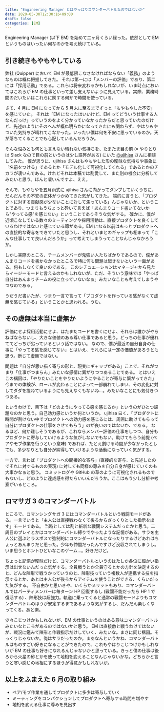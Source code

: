```yaml
---
title: "Engineering Manager とはやっぱりコマンダーバトルなのではないか"
date: 2020-05-30T12:30:16+09:00
draft: false
categories: [EM]
---
```


Engineering Manager (以下 EM) を始めて二ヶ月くらい経った。依然として EM というものはいったい何なのかを考え続けている。

<!--more-->

## 引き続きもやもやしている

弊社 (Quipper) において EM が最低限こなさなければならない「義務」のようなものは概ね把握してきた。
それは第一には「メンバーの評価」であり、第二には「採用活動」である。これらは将来変わるかもしれないが、いま時点においてはこれらが EM の仕事といって差し支えないように見えている。実際、業務時間のだいたいはこれらに関する何かで時間を使っている。

さて、4 月に EM になってから 5 月末に至るまでずっと「もやもやした不安」を感じていた。
それは「EM になったはいいけど、EM ってどういう仕事する人なんだっけ」っていうのをよく分かっていなかったからだと思っていたのだけど、先述のようにそのへんが概ね明らかになってきたにも関わらず、やはりもやついた気持ちが晴れてこなかった。いったい僕は何を不安に思っているのか。天が落ちてくることでも心配しているんだろうか。

そんな悩みとも何とも言えない晴れない気持ちを、たまたま目の前 (※ やりとりは Slack なので目の前というのは少し語弊がある) にいた [@ujihisa](https://github.com/ujihisa) さんに相談してみた。
僕が思うに、ujihisa さんはもやもやした形の曖昧な気持ちや事象に「名前をつける」であるとか「モデル化して可視化してくれる」であるとかのチカラが凄いんである。けれどそれは本稿では割愛して、また別の機会に分析してみたいと思う。ほんと凄いんですよ、ええ。

そんで、もやもやを五月雨式に ujihisa さんに向かってダンプしていくうちに、だんだんその不安の正体がつかめてきた気がしてきた。
端的に言うと、「プロダクトに対する貢献感が少ないことに対して焦っている」んじゃないか、ということであり、つまりもうちょっと砕いて言えば「あんまりコード書いてないから"やってる感"を感じない」ということでありそうな気がする。
確かに、僕が近頃こなしている数々のミーティングや採用活動は、直接プロダクトを良くしているわけではないと感じている節がある。EM になる以前はもっとプロダクトへの直接的な寄与をできていたと思うし、それといまとのギャップも相まって「こんな仕事してて良いんだろうか」って考えてしまうってことなんじゃなかろうか。

しかし実際のところ、チームメンバーが鬼強い人たちばかりであるので、僕があんまりコードを書かなかったところで特に何も問題は起きないという一面がある。何もしなくて良いのである。
このシチュエーションはマネージャから見たらイージーモードと言えるのかもしれないが、ただ、そういう意味では「やっぱ自分はあんまりチームの役に立っていないなぁ」みたいなことも考えてしまうやつなのである。

うだうだ書いたが、つまり一言で言って「プロダクトを作っている感がなくて虚無を感じている」ということかと思われる。うむ。

## その虚無は本当に虚無か

評価にせよ採用活動にせよ、はたまたコードを書くにせよ、それらは誰かがやらねばならないし、大きな価値のある尊い仕事であると思う。どっちの仕事が優れててどっちが劣っているという話ではない。
なので、僕が最近の自分自身の仕事に「やってる感を感じてない」とはいえ、それらには一定の価値があろうとも思う。断じて虚無ではない。

問題は「自分が思い描く寄与の形と、現実にギャップがある」ことで、それがつまり「仕事がつまらん」みたいな感情に繋がりつつあることである。
とはいえこの構図は、「やりたいことをやりたいようにやることが寄与に繋がってきた」今までの体験が、ロールが変わることによって一部崩れてしまい、その変化に対してダダを捏ねているようにも見えなくもないね…。みたいなことにも気付きつつある。

というわけで、目下は「どのようにやってる感を感じるか」というのがひとつ課題なのかと思う。自己効力感というか何というか。
ujihisa 曰く、「プロダクトに時間が割けない中でプロダクトへの効力感を感じるには、周囲に助けてもらって自分にプロダクトの仕事をさせてもらう」のが良いのではないか、である。
なるほど、何か難しそうであるが、これならメンバー評価の仕事をしつつ、自分もプロダクトに寄与していけるような気がしないでもない。助けてもらう前提 (ペアやモブ作業を行うという意味) であれば、たとえ割ける時間が少なかったとしても、多少なりとも自分が納得していけるような活動になっていく気がする。

一方で、言わば「プロダクトへの間接的な寄与」(直接的な寄与、と先述したのでそれに対するものの表現) に対しても同様の尊みを自分自身が感じていくのも大事かなぁと思う。
コミットログや GitHub の草のように可視化されるものでもないし、どのように達成感を得たらいいんだろうか。ここはもう少し分析や考察がいるところ。

## ロマサガ 3 のコマンダーバトル

ところで、ロマンシングサガ 3 にはコマンダーバトルという戦闘モードがある。一言でいうと「主人公は直接戦わなくて後ろからざっくりとした指示を出す」モードである。
当時としては割と斬新な戦闘システムだったかと思う。二周目のプレイとかはコマンダーバトル縛りでやったような記憶がある。サラを主人公に選ぶとラスボスで強制的にコマンダーバトルになったりするけどあれはちょっとあんまりだと思った。少年も仲間だったんですけど没収されてしまうし。いま思うとホントひどいなこのゲーム...。好きだけど。

ちょっと記憶が曖昧だけど、コマンダーバトルというのはたしか各位に細かい指示は出せないんだった気がする。全員戦うとか全員守るとかの方針を決定するのと、どんな陣形で戦うかっていうのと、陣形技っていう複数人が連携する技を指示するとか、あとは主人公が後ろからアイテムを使うことができる、くらいだった気がする。
不自由かと思いきや、いくらかメリットもあり、コマンダーバトルではパーティメンバーは毎ターン HP 回復するし (戦闘不能だったら HP 1 で復活する) 、陣形技は超強力。軌道に乗ってくると通常の戦闘モードよりもコマンダーバトルのほうが安定するまであるような気がするし、だんだん楽しくなってくる。あと楽。

少々こじつけかもしれないが、EM の仕事というのはある意味コマンダーバトルみたいなところがあるのではないかと思う。 EM は直接敵と戦うわけではないが、戦況に鑑みて陣形と作戦指示だけしていく、みたいな。まさに同じ構図。そっくりじゃないか。俺はサラだったのか。まあなんというかね、コマンダーバトルはものすごい好きになることができたので、これもやはりこじつけかもしれないが EM の仕事も好きになれるんじゃないかと思っている。きっと僕の仕事は後ろから火星の砂とかを使って地相を変えることなんじゃないかな。どちらかと言うと寒い感じの地相にするほうが得意かもしれないが。

## 以上をふまえた 6 月の取り組み

- ペア/モブ作業を通してプロダクトに多少は寄与していく
- ミーティングをコンパクションしてプロダクトへ寄与する時間を増やす
- 地相を変える仕事に尊みを見出す

